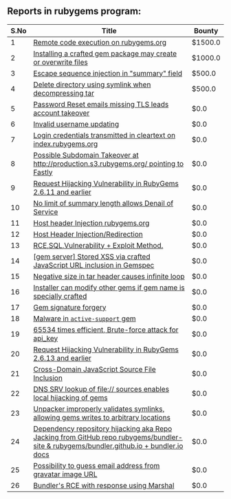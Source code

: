 ## Reports in rubygems program:
| S.No | Title | Bounty |
| ---- | ----- | ------ |
| 1 | [Remote code execution on rubygems.org](https://hackerone.com/reports/274990) | $1500.0 |
| 2 | [Installing a crafted gem package may create or overwrite files](https://hackerone.com/reports/243156) | $1000.0 |
| 3 | [Escape sequence injection in "summary" field](https://hackerone.com/reports/226335) | $500.0 |
| 4 | [Delete directory using symlink when decompressing tar](https://hackerone.com/reports/317321) | $500.0 |
| 5 | [Password Reset emails missing TLS leads account takeover](https://hackerone.com/reports/173251) | $0.0 |
| 6 | [Invalid username updating](https://hackerone.com/reports/170301) | $0.0 |
| 7 | [Login credentials transmitted in cleartext on index.rubygems.org](https://hackerone.com/reports/173268) | $0.0 |
| 8 | [Possible Subdomain Takeover at http://production.s3.rubygems.org/ pointing to Fastly ](https://hackerone.com/reports/178409) | $0.0 |
| 9 | [Request Hijacking Vulnerability in RubyGems 2.6.11 and earlier](https://hackerone.com/reports/218088) | $0.0 |
| 10 | [No limit of summary length allows Denail of Service](https://hackerone.com/reports/243003) | $0.0 |
| 11 | [Host header Injection rubygems.org](https://hackerone.com/reports/180196) | $0.0 |
| 12 | [Host Header Injection/Redirection](https://hackerone.com/reports/170333) | $0.0 |
| 13 | [RCE,SQL,Vulnerability + Exploit Method.](https://hackerone.com/reports/170748) | $0.0 |
| 14 | [[gem server] Stored XSS via crafted JavaScript URL inclusion in Gemspec](https://hackerone.com/reports/289313) | $0.0 |
| 15 | [Negative size in tar header causes infinite loop](https://hackerone.com/reports/281336) | $0.0 |
| 16 | [Installer can modify other gems if gem name is specially crafted](https://hackerone.com/reports/270068) | $0.0 |
| 17 | [Gem signature forgery](https://hackerone.com/reports/275269) | $0.0 |
| 18 | [Malware in `active-support` gem](https://hackerone.com/reports/392311) | $0.0 |
| 19 | [65534 times efficient, Brute-force attack for api_key](https://hackerone.com/reports/449356) | $0.0 |
| 20 | [Request Hijacking Vulnerability in RubyGems 2.6.13 and earlier](https://hackerone.com/reports/274267) | $0.0 |
| 21 | [Cross-Domain JavaScript Source File Inclusion ](https://hackerone.com/reports/307681) | $0.0 |
| 22 | [DNS SRV lookup of file:// sources enables local hijacking of gems](https://hackerone.com/reports/411519) | $0.0 |
| 23 | [Unpacker improperly validates symlinks, allowing gems writes to arbitrary locations](https://hackerone.com/reports/270072) | $0.0 |
| 24 | [Dependency repository hijacking aka Repo Jacking from GitHub repo rubygems/bundler-site & rubygems/bundler.github.io + bundler.io docs](https://hackerone.com/reports/1430405) | $0.0 |
| 25 | [Possibility to guess email address from gravatar image URL](https://hackerone.com/reports/1536013) | $0.0 |
| 26 | [Bundler's RCE with response using Marshal](https://hackerone.com/reports/1119120) | $0.0 |